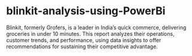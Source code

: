 # blinkit-analysis-using-PowerBi
Blinkit, formerly Grofers, is a leader in India’s quick commerce, delivering groceries in under 10 minutes. This report analyzes their operations, customer trends, and performance, using data insights to offer recommendations for sustaining their competitive advantage.
